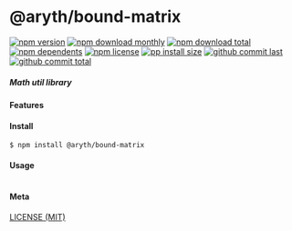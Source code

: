 # @aryth/bound-matrix

[![npm version][badge-npm-version]][url-npm]
[![npm download monthly][badge-npm-download-monthly]][url-npm]
[![npm download total][badge-npm-download-total]][url-npm]
[![npm dependents][badge-npm-dependents]][url-github]
[![npm license][badge-npm-license]][url-npm]
[![pp install size][badge-pp-install-size]][url-pp]
[![github commit last][badge-github-last-commit]][url-github]
[![github commit total][badge-github-commit-count]][url-github]

[//]: <> (Shields)
[badge-npm-version]: https://flat.badgen.net/npm/v/@aryth/bound-matrix
[badge-npm-download-monthly]: https://flat.badgen.net/npm/dm/@aryth/bound-matrix
[badge-npm-download-total]:https://flat.badgen.net/npm/dt/@aryth/bound-matrix
[badge-npm-dependents]: https://flat.badgen.net/npm/dependents/@aryth/bound-matrix
[badge-npm-license]: https://flat.badgen.net/npm/license/@aryth/bound-matrix
[badge-pp-install-size]: https://flat.badgen.net/packagephobia/install/@aryth/bound-matrix
[badge-github-last-commit]: https://flat.badgen.net/github/last-commit/hoyeungw/vect
[badge-github-commit-count]: https://flat.badgen.net/github/commits/hoyeungw/vect

[//]: <> (Link)
[url-npm]: https://npmjs.org/package/@aryth/bound-matrix
[url-pp]: https://packagephobia.now.sh/result?p=@aryth/bound-matrix
[url-github]: https://github.com/hoyeungw/vect

##### Math util library

#### Features

#### Install
```console
$ npm install @aryth/bound-matrix
```

#### Usage
```js
```

#### Meta
[LICENSE (MIT)](LICENSE)
